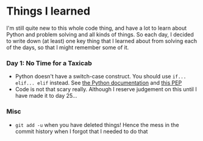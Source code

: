 # Things I learned

I'm still quite new to this whole code thing, and have a lot to learn about Python and problem solving and all kinds of things. So each day, I decided to write down (at least) one key thing that I learned about from solving each of the days, so that I might remember some of it.

### Day 1: No Time for a Taxicab

- Python doesn't have a switch-case construct. You should use `if... elif... elif` instead. See [the Python documentation](https://docs.python.org/3/tutorial/controlflow.html#if-statements) and [this PEP](https://www.python.org/dev/peps/pep-3103/)
- Code is not that scary really. Although I reserve judgement on this until I have made it to day 25...


### Misc

- `git add -u` when you have deleted things! Hence the mess in the commit history when I forgot that I needed to do that
